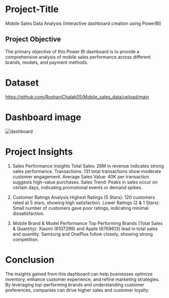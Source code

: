 # Project-Title 
Mobile Sales Data Analysis (Interactive dashboard creation using PowerBI)
## Project Objective
The primary objective of this Power BI dashboard is to provide a comprehensive analysis of mobile sales performance across different brands, models, and payment methods.
# Dataset
https://github.com/RoshaniChalak05/Mobile_sales_data/upload/main
# Dashboard image
![dashboard](https://github.com/user-attachments/assets/396f5518-5cd1-4929-93b6-07e59e2d54a4)

# Project Insights 
1. Sales Performance Insights
Total Sales: 26M in revenue indicates strong sales performance.
Transactions: 131 total transactions show moderate customer engagement.
Average Sales Value: 40K per transaction suggests high-value purchases.
Sales Trend: Peaks in sales occur on certain days, indicating promotional events or demand spikes.

2. Customer Ratings Analysis
Highest Ratings (5 Stars): 120 customers rated at 5 stars, showing high satisfaction.
Lower Ratings (2 & 1 Stars): Small number of customers gave poor ratings, indicating minimal dissatisfaction.

3. Mobile Brand & Model Performance
Top Performing Brands (Total Sales & Quantity):
Xiaomi (6107299) and Apple (6769613) lead in total sales and quantity.
Samsung and OnePlus follow closely, showing strong competition.

# Conclusion
The insights gained from this dashboard can help businesses optimize inventory, enhance customer experience, and refine marketing strategies. By leveraging top-performing brands and understanding customer preferences, companies can drive higher sales and customer loyalty.
